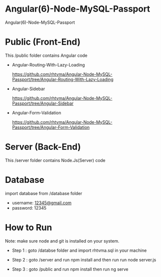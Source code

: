 # Angular(6)-Node-MySQL-Passport
Angular(6)-Node-MySQL-Passport

# Public (Front-End)

This /public folder contains Angular code 

* Angular-Routing-With-Lazy-Loading 

  https://github.com/rhtvma/Angular-Node-MySQL-Passport/tree/Angular-Routing-With-Lazy-Loading


* Angular-Sidebar 

  https://github.com/rhtvma/Angular-Node-MySQL-Passport/tree/Angular-Sidebar

* Angular-Form-Validation 

  https://github.com/rhtvma/Angular-Node-MySQL-Passport/tree/Angular-Form-Validation


# Server (Back-End)

This /server folder contains Node.Js(Server) code 


# Database

import database from /database folder

 * username: 12345@gmail.com
 * password: 12345
 
 
 
 
 # How to Run
 
   Note: make sure node and git is installed on your system.
     
   * Step 1 : goto /databse folder and import rhtvma.sql in your machine
   * Step 2 : goto /server and run npm install and then run run node server.js

   * Step 3 : goto /public and run npm install
              then run ng serve

 
 
 
 
 
 
 
 
 
 
 
 
 
